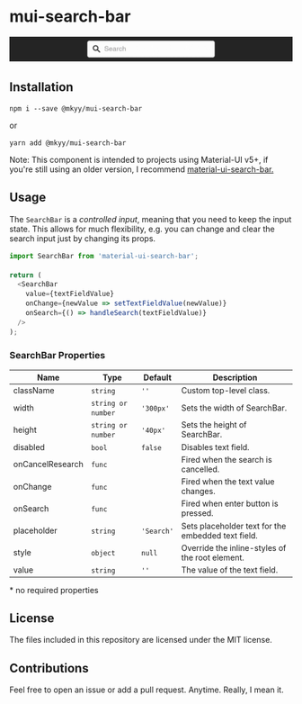 # mui-search-bar

![Example](demo.gif)

## Installation

```shell
npm i --save @mkyy/mui-search-bar
```

or

```shell
yarn add @mkyy/mui-search-bar
```

Note: This component is intended to projects using Material-UI v5+, if you're still using an older version, I recommend [material-ui-search-bar.](https://github.com/TeamWertarbyte/material-ui-search-bar)

## Usage

The `SearchBar` is a _controlled input_, meaning that you need to keep the input state. This allows for much flexibility, e.g. you can change and clear the search input just by changing its props.

```js
import SearchBar from 'material-ui-search-bar';

return (
  <SearchBar
    value={textFieldValue}
    onChange={newValue => setTextFieldValue(newValue)}
    onSearch={() => handleSearch(textFieldValue)}
  />
);
```

### SearchBar Properties

| Name             | Type               | Default    | Description                                        |
| ---------------- | ------------------ | ---------- | -------------------------------------------------- |
| className        | `string`           | `''`       | Custom top-level class.                            |
| width            | `string or number` | `'300px'`  | Sets the width of SearchBar.                       |
| height           | `string or number` | `'40px'`   | Sets the height of SearchBar.                      |
| disabled         | `bool`             | `false`    | Disables text field.                               |
| onCancelResearch | `func`             |            | Fired when the search is cancelled.                |
| onChange         | `func`             |            | Fired when the text value changes.                 |
| onSearch         | `func`             |            | Fired when enter button is pressed.                |
| placeholder      | `string`           | `'Search'` | Sets placeholder text for the embedded text field. |
| style            | `object`           | `null`     | Override the inline-styles of the root element.    |
| value            | `string`           | `''`       | The value of the text field.                       |

\* no required properties

## License

The files included in this repository are licensed under the MIT license.

## Contributions

Feel free to open an issue or add a pull request. Anytime. Really, I mean it.
